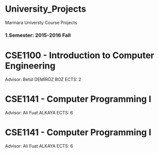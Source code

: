 # University_Projects
Marmara Universty Course Projects

### 1.Semester: 2015-2016 Fall

# CSE1100 - Introduction to Computer Engineering
Advisor: Betül DEMİRÖZ BOZ
ECTS: 2

# CSE1141 - Computer Programming I
Advisor: Ali Fuat ALKAYA
ECTS: 6


# CSE1141 - Computer Programming I
Advisor: Ali Fuat ALKAYA
ECTS: 6
